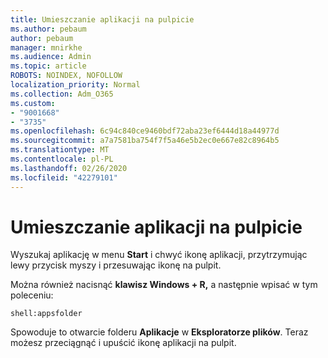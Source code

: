 ```yaml
---
title: Umieszczanie aplikacji na pulpicie
ms.author: pebaum
author: pebaum
manager: mnirkhe
ms.audience: Admin
ms.topic: article
ROBOTS: NOINDEX, NOFOLLOW
localization_priority: Normal
ms.collection: Adm_O365
ms.custom:
- "9001668"
- "3735"
ms.openlocfilehash: 6c94c840ce9460bdf72aba23ef6444d18a44977d
ms.sourcegitcommit: a7a7581ba754f7f5a46e5b2ec0e667e82c8964b5
ms.translationtype: MT
ms.contentlocale: pl-PL
ms.lasthandoff: 02/26/2020
ms.locfileid: "42279101"
---
```

# <a name="put-apps-on-the-desktop"></a>Umieszczanie aplikacji na pulpicie

Wyszukaj aplikację w menu **Start** i chwyć ikonę aplikacji, przytrzymując lewy przycisk myszy i przesuwając ikonę na pulpit.

Można również nacisnąć **klawisz Windows + R,** a następnie wpisać w tym poleceniu:

`shell:appsfolder`

Spowoduje to otwarcie folderu **Aplikacje** w **Eksploratorze plików**. Teraz możesz przeciągnąć i upuścić ikonę aplikacji na pulpit.

